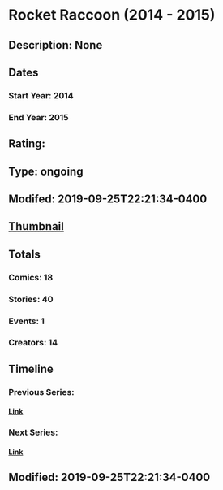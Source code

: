 # Rocket Raccoon (2014 - 2015)
## Description: None
## Dates
### Start Year: 2014
### End Year: 2015
## Rating: 
## Type: ongoing
## Modifed: 2019-09-25T22:21:34-0400
## [Thumbnail](http://i.annihil.us/u/prod/marvel/i/mg/5/e0/542ae12e0736d.jpg)
## Totals
### Comics: 18
### Stories: 40
### Events: 1
### Creators: 14
## Timeline
### Previous Series: 
#### [Link]()
### Next Series: 
#### [Link]()
## Modified: 2019-09-25T22:21:34-0400
